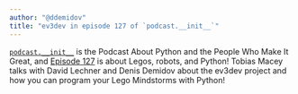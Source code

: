 ```yaml
---
author: "@ddemidov"
title: "ev3dev in episode 127 of `podcast.__init__`"
---
```


[`podcast.__init__`](https://www.podcastinit.com/) is the Podcast About Python and the People Who Make It Great,
and [Episode 127](https://www.podcastinit.com/lego-robotics-with-david-lechner-and-denis-demidov-episode-127/)
is about Legos, robots, and Python! Tobias Macey talks with David Lechner and Denis Demidov about
the ev3dev project and how you can program your Lego Mindstorms with Python!

